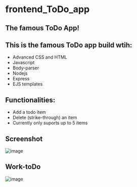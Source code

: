 # frontend_ToDo_app
## The famous ToDo App!

## This is the famous ToDo app build wtih:
* Advanced CSS and HTML
* Javascript
* Body-parser
* Nodejs
* Express
* EJS templates


## Functionalities:
* Add a todo item
* Delete (strike-through) an item
* Currently only suports up to 5 items


## Screenshot

![image](https://user-images.githubusercontent.com/64991182/178172321-84879f60-b164-4947-b0a2-d810b06e2ab0.png)


## Work-toDo

![image](https://user-images.githubusercontent.com/64991182/178172099-86816307-0ad3-482e-bd3b-1e01775c1e7e.png)

